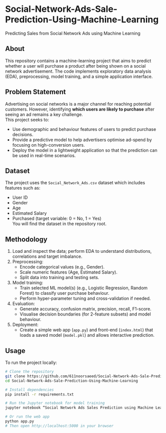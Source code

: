 # Social-Network-Ads-Sale-Prediction-Using-Machine-Learning  
Predicting Sales from Social Network Ads using Machine Learning

## About  
This repository contains a machine-learning project that aims to predict whether a user will purchase a product after being shown on a social network advertisement. The code implements exploratory data analysis (EDA), preprocessing, model training, and a simple application interface.  

## Problem Statement  
Advertising on social networks is a major channel for reaching potential customers. However, identifying **which users are likely to purchase** after seeing an ad remains a key challenge.  
This project seeks to:  
- Use demographic and behaviour features of users to predict purchase decisions.  
- Provide a predictive model to help advertisers optimise ad-spend by focusing on high-conversion users.  
- Deploy the model in a lightweight application so that the prediction can be used in real-time scenarios.  

## Dataset  
The project uses the `Social_Network_Ads.csv` dataset which includes features such as:  
- User ID  
- Gender  
- Age  
- Estimated Salary  
- Purchased (target variable: 0 = No, 1 = Yes)  
You will find the dataset in the repository root.  

## Methodology  
1. Load and inspect the data; perform EDA to understand distributions, correlations and target imbalance.  
2. Preprocessing:  
   - Encode categorical values (e.g., Gender).  
   - Scale numeric features (Age, Estimated Salary).  
   - Split data into training and testing sets.  
3. Model training:  
   - Train selected ML model(s) (e.g., Logistic Regression, Random Forest) to classify user purchase behaviour.  
   - Perform hyper-parameter tuning and cross-validation if needed.  
4. Evaluation:  
   - Generate accuracy, confusion matrix, precision, recall, F1-score.  
   - Visualise decision boundaries (for 2-feature subsets) and model behaviour.  
5. Deployment:  
   - Create a simple web app (`app.py`) and front-end (`index.html`) that loads a saved model (`model.pkl`) and allows interactive prediction.  

## Usage  
To run the project locally:  
```bash
# Clone the repository  
git clone https://github.com/611noorsaeed/Social-Network-Ads-Sale-Prediction-Using-Machine-Learning.git  
cd Social-Network-Ads-Sale-Prediction-Using-Machine-Learning  

# Install dependencies  
pip install -r requirements.txt  

# Run the Jupyter notebook for model training  
jupyter notebook “Social Network Ads Sales Prediction using Machine Leanring.ipynb”  

# Or run the web app  
python app.py  
# Then open http://localhost:5000 in your browser  
